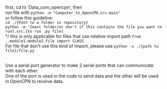 first, cd to 'Data_com_opencpn', then <br>
run file with `python -m "Computer_to_OpenCPN.src.main"` <br>
or follow this guideline: <br> 
`cd ./{Path to a folder in repository}` <br>
`python -m "{next folder/or don't if this contains the file you want to run}.src.{to run .py file}` <br>
*/ this is only applicable for files that use relative import path `from ..module1.module2.file import CLASS` <br>
For file that don't use this kind of import, please use `python -u ./{path to file}/file.py`

<br>
Use a serial port generator to make 2 serial ports that can communicate with each other. <br>
One of the port is used in the code to send data and the other will be used in OpenCPN to receive data.